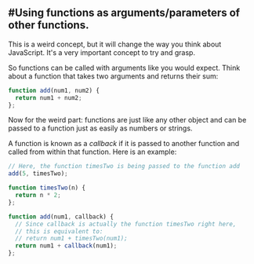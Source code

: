 #Using functions as arguments/parameters of other functions.
---
This is a weird concept, but it will change the way you think about JavaScript. It's a very important concept to try and grasp.

So functions can be called with arguments like you would expect. Think about a function that takes two arguments and returns their sum:
```javascript
function add(num1, num2) {
  return num1 + num2;
};
```

Now for the weird part: functions are just like any other object and can be passed to a function just as easily as numbers or strings.

A function is known as a *callback* if it is passed to another function and called from within that function. Here is an example:
```javascript
// Here, the function timesTwo is being passed to the function add
add(5, timesTwo);

function timesTwo(n) {
  return n * 2;
};

function add(num1, callback) {
  // Since callback is actually the function timesTwo right here,
  // this is equivalent to:
  // return num1 + timesTwo(num1);
  return num1 + callback(num1);
};
```
